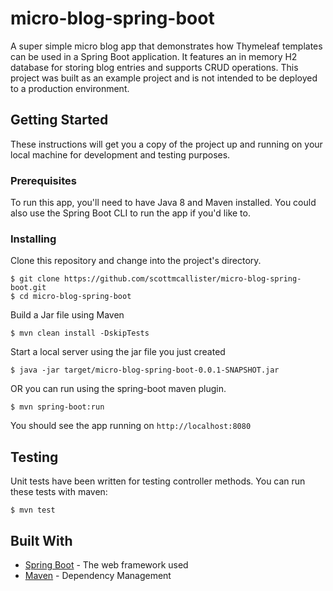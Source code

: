 # micro-blog-spring-boot

A super simple micro blog app that demonstrates how Thymeleaf templates can be used in a Spring Boot application. It features an in memory H2 database for storing blog entries and supports CRUD operations. This project was built as an example project and is not intended to be deployed to a production environment. 

## Getting Started

These instructions will get you a copy of the project up and running on your local machine for development and testing purposes. 

### Prerequisites

To run this app, you'll need to have Java 8 and Maven installed. You could also use the Spring Boot CLI to run the app if you'd like to. 

### Installing

Clone this repository and change into the project's directory. 

```
$ git clone https://github.com/scottmcallister/micro-blog-spring-boot.git
$ cd micro-blog-spring-boot
```

Build a Jar file using Maven

```
$ mvn clean install -DskipTests
```

Start a local server using the jar file you just created

```
$ java -jar target/micro-blog-spring-boot-0.0.1-SNAPSHOT.jar
```

OR you can run using the spring-boot maven plugin.

```
$ mvn spring-boot:run
```

You should see the app running on `http://localhost:8080`

## Testing

Unit tests have been written for testing controller methods. You can run these tests with maven:

```
$ mvn test
```

## Built With

* [Spring Boot](https://projects.spring.io/spring-boot/) - The web framework used
* [Maven](https://maven.apache.org/) - Dependency Management